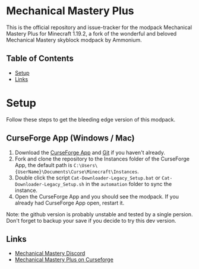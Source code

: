 
# Mechanical Mastery Plus

This is the official repository and issue-tracker for the modpack Mechanical Mastery Plus for Minecraft 1.19.2, a fork of the wonderful and beloved Mechanical Mastery skyblock modpack by Ammonium.

## Table of Contents

- [Setup](#setup)
- [Links](#links)

# Setup

Follow these steps to get the bleeding edge version of this modpack.

## CurseForge App (Windows / Mac)

1. Download the [CurseForge App](https://www.curseforge.com/download/app) and [Git](https://git-scm.com/downloads) if you haven't already.
2. Fork and clone the repository to the Instances folder of the CurseForge App, the default path is `C:\Users\{UserName}\Documents\Curse\Minecraft\Instances`.
3. Double click the script `Cat-Downloader-Legacy_Setup.bat` or  `Cat-Downloader-Legacy_Setup.sh` in the `automation` folder to sync the instance.
4. Open the CurseForge App and you should see the modpack. If you already had CurseForge App open, restart it.

Note: the github version is probably unstable and tested by a single persion. Don't forget to backup your save if you decide to try this dev version.

## Links

- [Mechanical Mastery Discord](https://discord.gg/PMhDEZge2W)
- [Mechanical Mastery Plus on Curseforge](https://www.curseforge.com/minecraft/modpacks/mechanical-mastery-plus)

